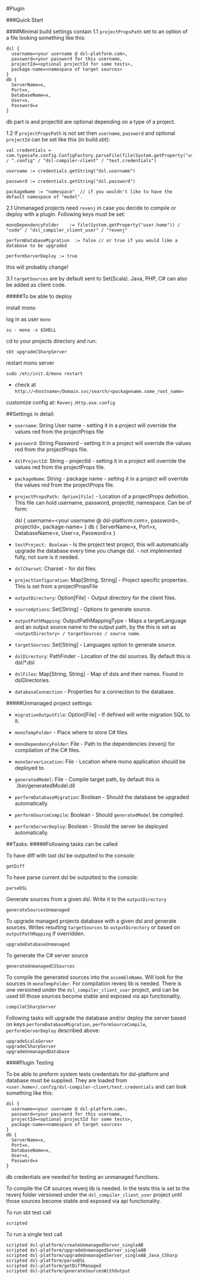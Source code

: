 #Plugin

###Quick Start

####Minimal build settings contain
1.1 `projectPropsPath` set to an option of a file looking something like this:

    dsl {
      username=<your username @ dsl-platform.com>,
      password=<your password for this username,
      projectId=<optional projectId for some tests>,
      package-name=<namespace of target sources>
    }
    db {
      ServerName=x,
      Port=x,
      DatabaseName=x,
      User=x,
      Password=x
    }
    
db part is and projectId are optional depending on a type of a project.

1.2 If `projectPropsPath` is not set then `username`, `password` and optional `projectId` can be set like this (in build.sbt):

    val credentials = com.typesafe.config.ConfigFactory.parseFile(file(System.getProperty("user.home")) / ".config" / "dsl-compiler-client" / "test.credentials")
    
    username := credentials.getString("dsl.username")
   
    password := credentials.getString("dsl.password")
   
    packageName := "namespace"  // if you wouldn't like to have the default namespace of "model".

2.1 Unmanaged projects need `revenj` in case you decide to compile or deploy with a plugin. Following keys must be set:

    monoDependencyFolder    := file(System.getProperty("user.home")) / "code" / "dsl_compiler_client_user" / "revenj"
   
    performDatabaseMigration  := false // or true if you would like a database to be upgraded
    
    performServerDeploy := true

this will probably change!

3.1 `targetSources` are by default sent to Set(Scala). Java, PHP, C# can also be added as client code.

#####To be able to deploy 

install mono

log in as user `mono`

    su - mono -s $SHELL
    
cd to your projects directory and run:

    sbt upgradeCSharpServer

restart mono server

    sudo /etc/init.d/mono restart

- check at `http://<hostname>/Domain.svc/search/<packagename.some_root_name>`

customize config at: `Revenj.Http.exe.config`

##Settings in detail:

  - `username`: String  User name - setting it in a project will override the values red from the projectProps file

  - `password`: String  Password - setting it in a project will override the values red from the projectProps file.

  - `dslProjectId`: String - projectId - setting it in a project will override the values red from the projectProps file.

  - `packageName`: String - package name - setting it in a project will override the values red from the projectProps file.

  - `projectPropsPath: Option[File]` - Location of a projectProps definition. This file can hold username, password, projectId, namespace. Can be of form:

    dsl {
      username=<your username @ dsl-platform.com>,
      password=<your password for this username>,
      projectId=<optional projectId for some tests>,
      package-name=<namespace of target sources>
    }
    db {
      ServerName=x,
      Port=x,
      DatabaseName=x,
      User=x,
      Password=x
    }

  - `testProject: Boolean` - Is the project test project, this will automatically upgrade the database every time you change dsl.
                         - not implemented fully, not sure is it needed.

  - `dslCharset`: Charset - for dsl files

  - `projectConfiguration`: Map[String, String] - Project specific properties. This is set from a projectPropsFile

  - `outputDirectory`: Option[File] - Output directory for the client files.

  - `sourceOptions`: Set[String] - Options to generate source.

  - `outputPathMapping`: OutputPathMappingType - Maps a targetLanguage and an output source name to the output path, by the  this is set as `<outputDirectory> / targetSources / source name`.

  - `targetSources`: Set[String] - Languages option to generate source.

  - `dslDirectory`: PathFinder - Location of the dsl sources. By default this is dsl/*.dsl

  - `dslFiles`: Map[String, String] - Map of dsls and their names. Found in dslDirectories.

  - `databaseConnection` - Properties for a connection to the database.

#####Unmanaged project settings:

  - `migrationOutputFile`: Option[File] - If defined will write migration SQL to it.

  - `monoTempFolder` -  Place where to store C# files.

  - `monoDependencyFolder`: File - Path to the dependencies (revenj) for compilation of the C# files.

  - `monoServerLocation`: File - Location where mono application should be deployed to.

  - `generatedModel`: File - Compile target path, by default this is `<monoServerLocation>/bin/generatedModel.dll

  - `performDatabaseMigration`: Boolean - Should the database be upgraded automatically.

  - `performSourceCompile`: Boolean - Should `generatedModel` be compiled.

  - `performServerDeploy`: Boolean - Should the server be deployed automatically.

##Tasks:
#####Following tasks can be called

To have diff with last dsl be outputted to the console:

    getDiff

To have parse current dsl be outputted to the console:

    parseDSL 

Generate sources from a given dsl. Write it to the `outputDirectory`

    generateSourcesUnmanaged 

To upgrade managed projects database with a given dsl and generate sources. Writes resulting `targetSources` to `outputDirectory` or based on `outputPathMapping` if overridden.

    upgradeDatabaseUnmanaged 

To generate the C# server source

    generateUnmanagedCSSources 

To compile the generated sources into the `assembleName`. Will look for the sources in `monoTempFolder`. 
For compilation revenj lib is needed. There is one versioned under the
`dsl_compiler_client_user` project, and can be used till those sources become stable and exposed via api functionality.

    compileCSharpServer

Following tasks will upgrade the database and/or deploy the server based on keys `performDatabaseMigration`, `performSourceCompile`, `performServerDeploy` described above:

    upgradeScalaServer    
    upgradeCSharpServer
    upgradeUnmanagedDatabase

####Plugin Testing

To be able to preform system tests credentials for dsl-platform and database must be supplied.
They are loaded from `<user.home>/.config/dsl-compiler-client/test.credentials` and can look something like this:

    dsl {
      username=<your username @ dsl-platform.com>,
      password=<your password for this username,
      projectId=<optional projectId for some tests>,
      package-name=<namespace of target sources>
    }
    db {
      ServerName=x,
      Port=x,
      DatabaseName=x,
      User=x,
      Password=x
    }

db credentials are needed for testing an unmanaged functions.

To compile the C# sources revenj lib is needed. In the tests this is set to the revenj folder versioned under the
`dsl_compiler_client_user` project until those sources become stable and exposed via api functionality.

To run sbt test call 

    scripted

To run a single test call

    scripted dsl-platform/createUnmanagedServer_singleAB
    scripted dsl-platform/upgradeUnmanagedServer_singleAB
    scripted dsl-platform/upgradeUnmanagedServer_singleAB_Java_CSharp
    scripted dsl-platform/parseDSL
    scripted dsl-platform/getDiffManaged
    scripted dsl-platform/generateSourcesWithOutput
